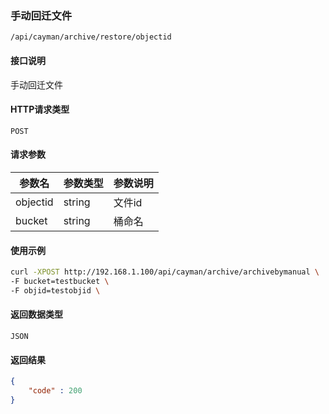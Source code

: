 ### 手动回迁文件
`/api/cayman/archive/restore/objectid`

#### 接口说明
手动回迁文件

#### HTTP请求类型
`POST`

#### 请求参数
|参数名|参数类型|参数说明|
|--|--|--|
|objectid|string|文件id|
|bucket|string|桶命名|


#### 使用示例
```sh
curl -XPOST http://192.168.1.100/api/cayman/archive/archivebymanual \
-F bucket=testbucket \
-F objid=testobjid \
```

#### 返回数据类型
`JSON`

#### 返回结果
```json
{
    "code" : 200
}
```

